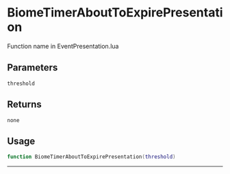 # BiomeTimerAboutToExpirePresentation
Function name in EventPresentation.lua
## Parameters
`threshold`
## Returns
`none`
## Usage
```lua
function BiomeTimerAboutToExpirePresentation(threshold)
```
---
